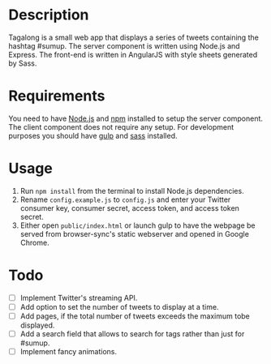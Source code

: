 Description
===========
Tagalong is a small web app that displays a series of tweets containing the hashtag #sumup. The server component is written using Node.js and Express. The front-end is written in AngularJS with style sheets generated by Sass.

Requirements
============
You need to have [Node.js](https://nodejs.org) and [npm](https://github.com/npm/npm) installed to setup the server component. The client component does not require any setup. For development purposes you should have [gulp](http://gulpjs.com) and [sass](http://sass-lang.com) installed.

Usage
=====
1. Run ``npm install`` from the terminal to install Node.js dependencies.
2. Rename ``config.example.js`` to ``config.js`` and enter your Twitter consumer key, consumer secret, access token, and access token secret.
3. Either open ``public/index.html`` or launch gulp to have the webpage be served from browser-sync's static webserver and opened in Google Chrome.

Todo
====
- [ ] Implement Twitter's streaming API.
- [ ] Add option to set the number of tweets to display at a time.
- [ ] Add pages, if the total number of tweets exceeds the maximum tobe displayed.
- [ ] Add a search field that allows to search for tags rather than just for #sumup.
- [ ] Implement fancy animations.
